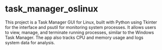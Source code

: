 # task_manager_oslinux
This project is a Task Manager GUI for Linux, built with Python using Tkinter for the interface and psutil for monitoring system processes. It allows users to view, manage, and terminate running processes, similar to the Windows Task Manager. The app also tracks CPU and memory usage and logs system data for analysis.
